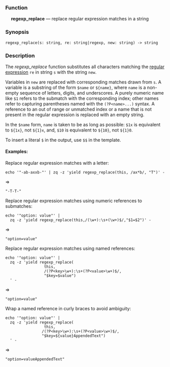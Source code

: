 ### Function

&emsp; **regexp_replace** &mdash; replace regular expression matches in a string

### Synopsis

```
regexp_replace(s: string, re: string|regexp, new: string) -> string
```

### Description

The _regexp_replace_ function substitutes all characters matching the
[regular expression](../search-expressions.md#regular-expressions) `re` in string `s` with
the string `new`.

Variables in `new` are replaced with corresponding matches drawn from `s`.
A variable is a substring of the form `$name` or `${name}`, where `name` is a non-empty
sequence of letters, digits, and underscores. A purely numeric name like `$1` refers
to the submatch with the corresponding index; other names refer to capturing
parentheses named with the `(?P<name>...)` syntax. A reference to an out of range or
unmatched index or a name that is not present in the regular expression is replaced
with an empty string.

In the `$name` form, `name` is taken to be as long as possible: `$1x` is equivalent to
`${1x}`, not `${1}x`, and, `$10` is equivalent to `${10}`, not `${1}0`.

To insert a literal `$` in the output, use `$$` in the template.

#### Examples:

Replace regular expression matches with a letter:

```mdtest-command
echo '"-ab-axxb-"' | zq -z 'yield regexp_replace(this, /ax*b/, "T")' -
```
=>
```mdtest-output
"-T-T-"
```

Replace regular expression matches using numeric references to submatches:

```mdtest-command
echo '"option: value"' |
  zq -z 'yield regexp_replace(this,/(\w+):\s+(\w+)$/,"$1=$2")' -
```
=>
```mdtest-output
"option=value"
```

Replace regular expression matches using named references:

```mdtest-command
echo '"option: value"' |
  zq -z 'yield regexp_replace(
                 this,
                 /(?P<key>\w+):\s+(?P<value>\w+)$/,
                 "$key=$value")
  ' -
```
=>
```mdtest-output
"option=value"
```

Wrap a named reference in curly braces to avoid ambiguity:

```mdtest-command
echo '"option: value"' |
  zq -z 'yield regexp_replace(
                 this,
                /(?P<key>\w+):\s+(?P<value>\w+)$/,
                "$key=${value}AppendedText")
  ' -
```
=>
```mdtest-output
"option=valueAppendedText"
```
